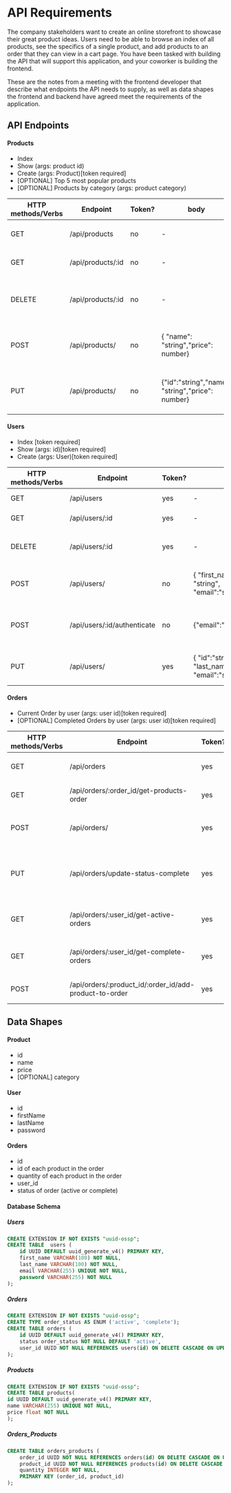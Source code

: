 # API Requirements
The company stakeholders want to create an online storefront to showcase their great product ideas. Users need to be able to browse an index of all products, see the specifics of a single product, and add products to an order that they can view in a cart page. You have been tasked with building the API that will support this application, and your coworker is building the frontend.

These are the notes from a meeting with the frontend developer that describe what endpoints the API needs to supply, as well as data shapes the frontend and backend have agreed meet the requirements of the application. 

## API Endpoints
#### Products
- Index 
- Show (args: product id)
- Create (args: Product)[token required]
- [OPTIONAL] Top 5 most popular products 
- [OPTIONAL] Products by category (args: product category)


| HTTP methods/Verbs | Endpoint | Token? | body | Description
| ------ | ------ | ------ | ------ | ----- |
| GET | /api/products | no | - | returns list of  all products.
| GET  | /api/products/:id | no | - | return a products by id
| DELETE | /api/products/:id | no | - | deletes a product by id and returns the product.
| POST  | /api/products/| no |   {  "name": "string","price": number} | creates a new products and return the product
| PUT  | /api/products/| no | {"id":"string","name": "string","price": number} | updates a product and returns that product

#### Users
- Index [token required]
- Show (args: id)[token required]
- Create (args: User)[token required]


| HTTP methods/Verbs | Endpoint | Token? | body | Description
| ------ | ------ | ------ | ------ | ----- |
| GET | /api/users | yes | - | returns list of  all users.
| GET  | /api/users/:id | yes | - | return a user by id
| DELETE | /api/users/:id | yes | - | deletes a user by id and returns the user.
| POST  | /api/users/| no | { "first_name": "string", "last_name": "string", "email":"string","password":"string"} | creates a new user and returns the user
| POST  | /api/users/:id/authenticate | no |{"email":"string","password":"string"} | authenicate user and returns a user with token
| PUT  | /api/users/| yes | { "id":"string",first_name": "string", "last_name": "string", "email":"string","password":"string"} | updates a user and returns that user

#### Orders
- Current Order by user (args: user id)[token required]
- [OPTIONAL] Completed Orders by user (args: user id)[token required]

| HTTP methods/Verbs | Endpoint | Token? | body | Description
| ------ | ------ | ------ | ------ | ----- |
| GET | /api/orders | yes | - | returns list of  all orderss.
| GET  | /api/orders/:order_id/get-products-order | yes | - | return list of products in order id.
| POST  | /api/orders/| yes |{ "status": "active or complete", "user_id":"string"}| creates a new order and return the order
| PUT  | /api/orders/update-status-complete| yes |-| updates order status to complete and returns that order
| GET  | /api/orders/:user_id/get-active-orders |yes | - | return list of active orders for user id
| GET  | /api/orders/:user_id/get-complete-orders |yes | - | return list of complete orders for user id
| POST | /api/orders/:product_id/:order_id/add-product-to-order |yes | - | adds a product id to order id 

## Data Shapes
#### Product
-  id
- name
- price
- [OPTIONAL] category

#### User
- id
- firstName
- lastName
- password

#### Orders
- id
- id of each product in the order
- quantity of each product in the order
- user_id
- status of order (active or complete)



#### Database Schema
##### Users
```sql
CREATE EXTENSION IF NOT EXISTS "uuid-ossp";
CREATE TABLE  users (
    id UUID DEFAULT uuid_generate_v4() PRIMARY KEY,
    first_name VARCHAR(100) NOT NULL,
    last_name VARCHAR(100) NOT NULL,
    email VARCHAR(255) UNIQUE NOT NULL,
    password VARCHAR(255) NOT NULL
);
```
##### Orders
```sql
CREATE EXTENSION IF NOT EXISTS "uuid-ossp";
CREATE TYPE order_status AS ENUM ('active', 'complete');
CREATE TABLE orders (
    id UUID DEFAULT uuid_generate_v4() PRIMARY KEY,
    status order_status NOT NULL DEFAULT 'active',
    user_id UUID NOT NULL REFERENCES users(id) ON DELETE CASCADE ON UPDATE CASCADE
);
```
##### Products

```sql
CREATE EXTENSION IF NOT EXISTS "uuid-ossp";
CREATE TABLE products(
id UUID DEFAULT uuid_generate_v4() PRIMARY KEY,
name VARCHAR(255) UNIQUE NOT NULL,
price float NOT NULL
);


```
##### Orders_Products    
```sql
CREATE TABLE orders_products (
    order_id UUID NOT NULL REFERENCES orders(id) ON DELETE CASCADE ON UPDATE CASCADE,
    product_id UUID NOT NULL REFERENCES products(id) ON DELETE CASCADE ON UPDATE CASCADE,
    quantity INTEGER NOT NULL,
    PRIMARY KEY (order_id, product_id)
);
```